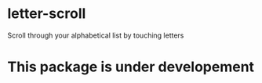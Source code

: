 # letter-scroll
Scroll through your alphabetical list by touching letters

# This package is under developement
